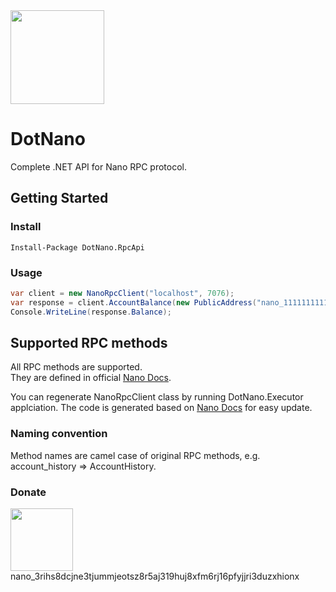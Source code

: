 <img src="https://avatars2.githubusercontent.com/u/34106716?s=200&v=4" height="150" width="150">

# DotNano
Complete .NET API for Nano RPC protocol.

## Getting Started

### Install

`Install-Package DotNano.RpcApi`

### Usage

```cs
var client = new NanoRpcClient("localhost", 7076);
var response = client.AccountBalance(new PublicAddress("nano_1111111111111111111111111111111111111111111111111117353trpda"));
Console.WriteLine(response.Balance);
```

## Supported RPC methods

All RPC methods are supported.  
They are defined in official [Nano Docs](https://docs.nano.org/commands/rpc-protocol/).

You can regenerate NanoRpcClient class by running DotNano.Executor applciation. The code is generated based on [Nano Docs](https://docs.nano.org/commands/rpc-protocol/) for easy update.

### Naming convention

Method names are camel case of original RPC methods, e.g. account_history => AccountHistory.

### Donate
<a class="d-block" href="nano:nano_3rihs8dcjne3tjummjeotsz8r5aj319huj8xfm6rj16pfyjjri3duzxhionx"><img src="https://user-images.githubusercontent.com/49572068/71561816-fbad3d00-2a7b-11ea-9717-8115fa81e856.png"  height="100" width="100">
</a>
nano_3rihs8dcjne3tjummjeotsz8r5aj319huj8xfm6rj16pfyjjri3duzxhionx
